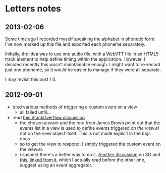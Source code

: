 # Letters notes

## 2013-02-06
Some time ago I recorded myself speaking the alphabet in phonetic form. I've now marked up this file and exported each phoneme separately. 

Initially, the idea was to use one audio file, with a [WebVTT][] file in an HTML5 track element to help define timing within the application. However, I decided recently this wasn't maintainable enough. I might want to re-record just one phoneme, so it would be easier to manage if they were all separate. 

I may revisit this post 1.0.

## 2012-09-01
- tried various methods of triggering a custom event on a view
	- all failed until...
- read [this StackOverflow discussion][1]
	- the chosen answer and the one from James Brown point out that the events list in a view is used to define events triggered *on the view.el* not on the view object itself. This is not made explicit in the bbjs docs
	- so to get the view to respond, I simply triggered the custom event on the view.el. 
	- i suspect there's a better way to do it. [Another discussion][2] on SO and [this, linked from it][3], which I actually read before the other one, suggest using an event aggregator. 


[1]: http://stackoverflow.com/questions/5379290/how-to-trigger-bind-custom-events-in-backbone-js-views/8630126#answer-8029660 
	 "How to trigger / bind custom events in Backbone.js views?"

[2]: http://stackoverflow.com/questions/6930621/backbone-js-binding-from-one-view-to-another
	 "Backbone.js - Binding from one view to another?"

[3]: http://lostechies.com/derickbailey/2012/04/03/revisiting-the-backbone-event-aggregator-lessons-learned/
	 "Revisiting The Backbone Event Aggregator: Lessons Learned"

[webVTT]: http://www.html5rocks.com/en/tutorials/track/basics/
     "Getting started with the track element - HTML5 ROCKS"